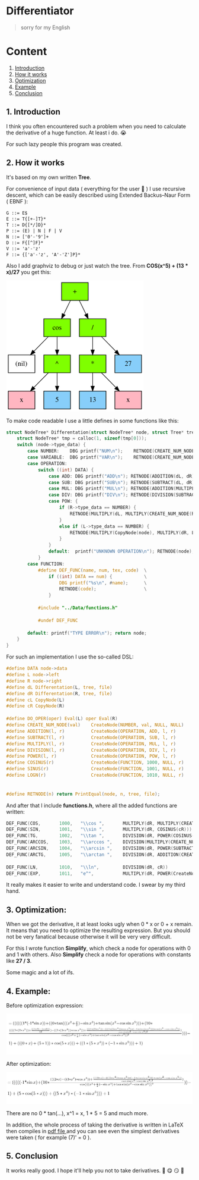# Differentiator
> sorry for my English

# Content
1. [Introduction](#intro)
2. [How it works](#how)
3. [Optimization](#opt)
4. [Example](#ex)
4. [Conclusion](#conc)

<a name="intro"></a>
## 1. Introduction

I think you often encountered such a problem when you need to calculate the derivative of a huge function. At least i do. :sob:

For such lazy people this program was created.

<a name="how"></a>
## 2. How it works

It's based on my own written **Tree**.

For convenience of input data ( everything for the user :hugs: ) I use recursive descent, which can be easily described using Extended Backus–Naur Form ( EBNF ):

```ebnf
G ::= E$
E ::= T{[+-]T}*
T ::= D{[*/]D}*
P ::= (E) | N | F | V
N ::= ['0'-'9']+
D ::= F{[^]F}*
V ::= 'a'-'z'
F ::= {['a'-'z', 'A'-'Z']P}*
```

Also I add graphviz to debug or just watch the tree. From **COS(x^5) + (13 * x)/27** you get this:

![1.png](Images/1.png)

To make code readable I use a little defines in some functions like this:

```C
struct NodeTree* Differentation(struct NodeTree* node, struct Tree* tree, FILE* file) {
	struct NodeTree* tmp = calloc(1, sizeof(tmp[0]));
	switch (node->type_data) {
		case NUMBER: 	DBG printf("NUM\n");	RETNODE(CREATE_NUM_NODE(0));  
		case VARIABLE: 	DBG printf("VAR\n");	RETNODE(CREATE_NUM_NODE(1));
		case OPERATION:
			switch ((int) DATA) {
				case ADD: DBG printf("ADD\n"); RETNODE(ADDITION(dL, dR));
				case SUB: DBG printf("SUB\n"); RETNODE(SUBTRACT(dL, dR));
				case MUL: DBG printf("MUL\n"); RETNODE(ADDITION(MULTIPLY(dL, cR), MULTIPLY(cL, dR)));
				case DIV: DBG printf("DIV\n"); RETNODE(DIVISION(SUBTRACT(MULTIPLY(dL, cR), MULTIPLY(cL, dR)), POWER(cR, CREATE_NUM_NODE(2))));
				case POW: {
					if (R->type_data == NUMBER) {
						RETNODE(MULTIPLY(dL, MULTIPLY(CREATE_NUM_NODE(R->data), POWER(cL, CREATE_NUM_NODE((int) R->data - 1)))));
					}
					else if (L->type_data == NUMBER) {
						RETNODE(MULTIPLY(CopyNode(node), MULTIPLY(dR, LOGN(cR))));
					}
				}
				default:  printf("UNKNOWN OPERATION\n"); RETNODE(node);
			}
		case FUNCTION:
			#define DEF_FUNC(name, num, tex, code)	\
				if ((int) DATA == num) {			\
					DBG printf("%s\n", #name); 		\
					RETNODE(code);					\
				}

			#include "../Data/functions.h"

			#undef DEF_FUNC

		default: printf("TYPE ERROR\n"); return node;
	}
}
```

For such an implementation I use the so-called DSL:

```C
#define DATA node->data
#define L node->left
#define R node->right
#define dL Differentation(L, tree, file)
#define dR Differentation(R, tree, file)
#define cL CopyNode(L)
#define cR CopyNode(R)

#define DO_OPER(oper) Eval(L) oper Eval(R)
#define CREATE_NUM_NODE(val)	CreateNode(NUMBER, val, NULL, NULL)
#define ADDITION(l, r)			CreateNode(OPERATION, ADD, l, r)
#define SUBTRACT(l, r)			CreateNode(OPERATION, SUB, l, r)
#define MULTIPLY(l, r)			CreateNode(OPERATION, MUL, l, r)
#define DIVISION(l, r)			CreateNode(OPERATION, DIV, l, r)
#define POWER(l, r)				CreateNode(OPERATION, POW, l, r)
#define COSINUS(r)				CreateNode(FUNCTION, 1000, NULL, r)
#define SINUS(r)				CreateNode(FUNCTION, 1001, NULL, r)
#define LOGN(r)					CreateNode(FUNCTION, 1010, NULL, r)


#define RETNODE(n) return PrintEqual(node, n, tree, file);
```

And after that I include **functions.h**, where all the added functions are written:

```C
DEF_FUNC(COS, 		1000,	"\\cos ",		MULTIPLY(dR, MULTIPLY(CREATE_NUM_NODE(-1), SINUS(cR))))
DEF_FUNC(SIN, 		1001,	"\\sin ",		MULTIPLY(dR, COSINUS(cR)))
DEF_FUNC(TG, 		1002, 	"\\tan ",		DIVISION(dR, POWER(COSINUS(cR), CREATE_NUM_NODE(2))))
DEF_FUNC(ARCCOS, 	1003,	"\\arccos ",	DIVISION(MULTIPLY(CREATE_NUM_NODE(-1), dR), POWER(SUBTRACT(CREATE_NUM_NODE(1), POWER(cR, CREATE_NUM_NODE(2))), CREATE_NUM_NODE(0.5))))
DEF_FUNC(ARCSIN, 	1004,	"\\arcsin ",	DIVISION(dR, POWER(SUBTRACT(CREATE_NUM_NODE(1), POWER(cR, CREATE_NUM_NODE(2))), CREATE_NUM_NODE(0.5))))
DEF_FUNC(ARCTG, 	1005,	"\\arctan ",	DIVISION(dR, ADDITION(CREATE_NUM_NODE(1), cR)))

DEF_FUNC(LN,		1010,	"\\ln",			DIVISION(dR, cR))
DEF_FUNC(EXP, 		1011,	"e^",			MULTIPLY(dR, POWER(CreateNode(VARIABLE, variables['e'].value, NULL, NULL), cR)))

``` 

It really makes it easier to write and understand code. I swear by my third hand.

<a name="opt"></a>
## 3. Optimization:

When we got the derivative, it at least looks ugly when 0 * x or 0 + x remain. It means that you need to optimize the resulting expression. But you should not be very fanatical because otherwise it will be very very difficult.

For this I wrote function **Simplify**, which check a node for operations with 0 and 1 with others. Also **Simplify** check a node for operations with constants like **27 / 3**.

Some magic and a lot of ifs.

<a name="ex"></a>
## 4. Example:

Before optimization expression:

![before.jpg](Images/before.jpg)

After optimization:

![after.jpg](Images/after.jpg)

There are no 0 * tan(...), x^1 = x, 1 * 5 = 5 and much more.

In addition, the whole process of taking the derivative is written in LaTeX then compiles in [pdf file ](https://github.com/d0p1er/phystech/blob/master/C/Differentiator/testlatex.pdf) and you can see even the simplest derivatives were taken ( for example (7)' = 0 ).

<a name="intro"></a>
## 5. Conclusion

It works really good. I hope it'll help you not to take derivatives. :zany_face: :yum: :smirk: :call_me_hand: